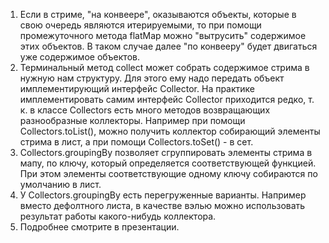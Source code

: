 <ol>
<li> Если в стриме, "на конвеере", оказываются объекты, которые в свою очередь являются итерируемыми, то при помощи промежуточного метода flatMap можно "вытрусить" содержимое этих объектов. В таком случае далее "по конвееру" будет двигаться уже содержимое объектов.
</li> 
<li> Терминальный метод collect может собрать содержимое стрима в нужную нам структуру. Для этого ему надо передать объект имплементирующий интерфейс Collector. На практике имплементировать самим интерфейс Collector приходится редко, т. к. в классе Collectors есть много методов возвращающих разнообразные коллекторы. Например при помощи Collectors.toList(), можно получить коллектор собирающий элементы стрима в лист, а при помощи Collectors.toSet() - в сет.
</li>
<li> Collectors.groupingBy позволяет сгруппировать элементы стрима в мапу, по ключу, который определяется соответствующей функцией. При этом элементы соответствующие одному ключу собираются по умолчанию в лист.
</li>
<li> У Collectors.groupingBy есть перегруженные варианты. Например вместо дефолтного листа, в качестве вэлью можно использовать результат работы какого-нибудь коллектора.
</li>
<li> Подробнее смотрите в презентации.
</li>
</ol>